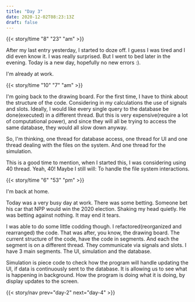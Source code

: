 ```yaml
---
title: "Day 3"
date: 2020-12-02T08:23:13Z
draft: false
---
```


{{< story/time "8" "23" "am" >}}

After my last entry yesterday, I started to doze off. I guess I was tired and I did even know it. I was really surprised. But I went to bed later in the evening. Today is a new day, hopefully no new errors :).  

I'm already at work.  <!--more-->

{{< story/time "10" "7" "am" >}}

I'm going back to the drawing board. For the first time, I have to think about the structure of the code. Considering in my calculations the use of signals and slots. Ideally, I would like every single query to the database be done(executed) in a different thread. But this is very expensive(require a lot of computational power), and since they will all be trying to access the same database, they would all slow down anyway. 

So, I'm thinking, one thread for database access, one thread for UI and one thread dealing with the files on the system. And one thread for the simulation. 

This is a good time to mention, when I started this, I was considering using 40 thread. Yeah, 40! Maybe I still will: To handle the file system interactions. 

{{< story/time "6" "53" "pm" >}}

I'm back at home. 

Today was a very busy day at work. There was some betting. Someone bet his car that NPP would win the 2020 election. Shaking my head quietly. He was betting against nothing. It may end it tears.

I was able to do some little codding though. I refactored(reorganized and rearranged) the code. That was after, you know, the drawing board. The current structure of the code, have the code in segments. And each the segment is on a different thread. They communicate via signals and slots. I have 3 main segments. The UI, simulation and the database. 

Simulation is piece code to check how the program will handle updating the UI, if data is continuously sent to the database. It is allowing us to see what is happening in background. How the program is doing what it is doing, by display updates to the screen.

{{< story/nav prev="day-2" next="day-4" >}}
